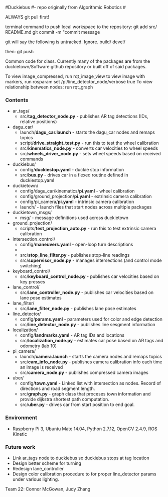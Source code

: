 #Duckiebus
#- repo originally from Algorithmic Robotics #

ALWAYS git pull first!

terminal command to push local workspace to the repository:
git add src/ README.md 
git commit -m "commit message

git will say the following is untracked. Ignore.
build/
devel/

then: git push

Common code for class. Currently many of the packages are from the duckietown/Software github repository or built off of said packages.

To view image_compressed, run rqt_image_view
to view image with markers, run
 rosparam set /pi/line_detector_node/verbose true
To view relationship between nodes: run rqt_graph

### Contents ###
* ar_tags/
    * src/**tag_detector_node.py** - publishes AR tag detections (IDs, relative positions)
* dagu_car/
    * launch/**dagu_car.launch** - starts the dagu_car nodes and remaps topics
    * script/**drive_straight_test.py** - run this to test the wheel calibration
    * src/**kinematics_node.py** - converts car velocities to wheel speeds
    * src/**wheels_driver_node.py** - sets wheel speeds based on received commands
* duckiebus/
    * config/**duckiestop.yaml** - duckie stop information
    * src/**bus.py** - drives car in a fiexed routine defined in duckiestop.yaml
* duckietown/
    * config/dagu_car/kinematics/**pi.yaml** - wheel calibration
    * config/ground_projection/**pi.yaml** - extrinsic camera calibration
    * config/pi_camera/**pi.yaml** - intrinsic camera calibration
    * launch/ - launch files that start nodes across multiple packages
* duckietown_msgs/
    * msg/ - message definitions used across duckietown
* ground_projection/
    * scripts/**test_projection_auto.py** - run this to test extrinsic camera calibration
* intersection_control/
    * config/**maneuvers.yaml** - open-loop turn descriptions
    * 
    * src/**stop_line_filter.py** - publishes stop-line readings
    * src/**supervisor_node.py** - manages intersections (and control mode switching)
* keyboard_control/
    * src/**keyboard_control_node.py** - publishes car velocities based on key presses
* lane_control/
    * src/**lane_controller_node.py** - publishes car velocities based on lane pose estimates
* lane_filter/
    * src/**lane_filter_node.py** - publishes lane pose estimates
* line_detector/
    * config/**params.yaml** - parameters used for color and edge detection
    * src/**line_detector_node.py** - publishes line sesgment information
* localization/
    * config/**landmarks.yaml** - AR tag IDs and locations
    * src/**localization_node.py** - estimates car pose based on AR tags and odometry (lab 10)
* pi_camera/
    * launch/**camera.launch** - starts the camera nodes and remaps topics
    * src/**cam_info_node.py** - publishes camera calibration info each time an image is received
    * src/**camera_node.py** - publishes compressed camera images
* uber/
    * config/**town.yaml** - Linked list with intersection as nodes. Record of directions and road segment length.
    * src/**graph.py** - graph class that proceses town information and provide dijkstra shortest path computation.
    * src/**uber.py** - drives car from start position to end goal.

### Environment ###
* Raspberry Pi 3, Ubuntu Mate 14.04, Python 2.7.12, OpenCV 2.4.9, ROS Kinetic

### Future work ###
* Link ar_tags node to duckiebus so duckiebus stops at tag location
* Design better scheme for turning
* Redesign lane_controller
* Design color calibration procedure to for proper line_detector params under various lighting.

Team 22: Connor McGowan, Judy Zhang
